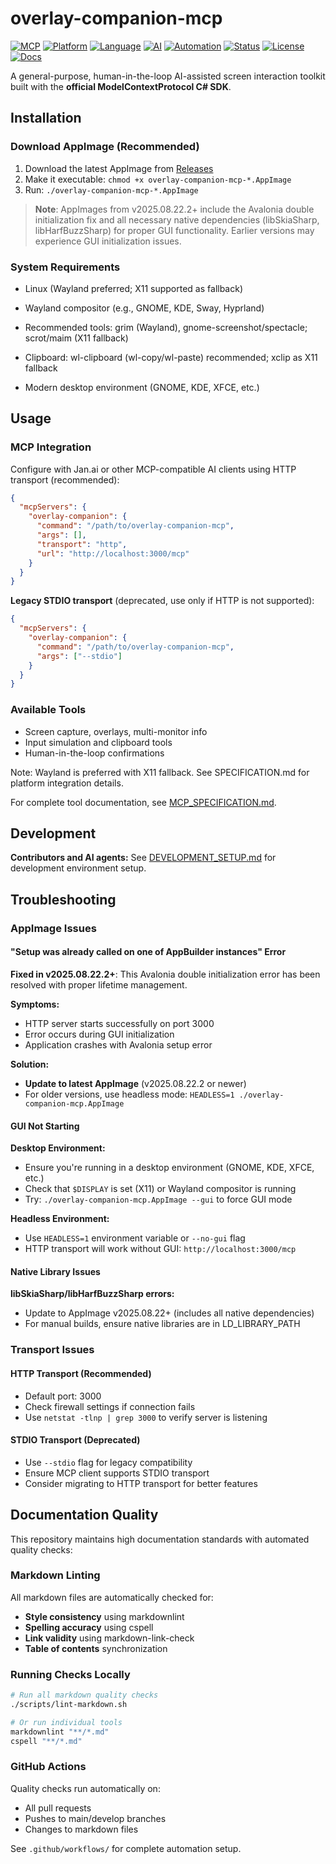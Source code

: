 # overlay-companion-mcp

[![MCP](https://img.shields.io/badge/MCP-Model%20Context%20Protocol-FF6B35?style=for-the-badge&logo=anthropic)](https://modelcontextprotocol.io/)
[![Platform](https://img.shields.io/badge/platform-Linux%20AppImage-FCC624?style=for-the-badge&logo=linux)](https://appimage.org/)
[![Language](https://img.shields.io/badge/language-C%23-239120?style=for-the-badge&logo=csharp)](https://docs.microsoft.com/en-us/dotnet/csharp/)
[![AI](https://img.shields.io/badge/AI-Jan.ai%20Compatible-4285F4?style=for-the-badge&logo=openai)](https://jan.ai/)
[![Automation](https://img.shields.io/badge/automation-Human%20in%20Loop-28A745?style=for-the-badge&logo=robot)](https://github.com/RyansOpenSauceRice/overlay-companion-mcp)
[![Status](https://img.shields.io/badge/status-development-yellow?style=for-the-badge&logo=github)](https://github.com/RyansOpenSauceRice/overlay-companion-mcp)
[![License](https://img.shields.io/badge/license-GPL--3.0-blue?style=for-the-badge)](https://www.gnu.org/licenses/gpl-3.0.html)
[![Docs](https://img.shields.io/badge/docs-specification-green?style=for-the-badge&logo=markdown)](https://github.com/RyansOpenSauceRice/overlay-companion-mcp/blob/main/SPECIFICATION.md)

A general-purpose, human-in-the-loop AI-assisted screen interaction toolkit built with the **official ModelContextProtocol C# SDK**.

## Installation

### Download AppImage (Recommended)
1. Download the latest AppImage from [Releases](https://github.com/RyansOpenSauceRice/overlay-companion-mcp/releases)
2. Make it executable: `chmod +x overlay-companion-mcp-*.AppImage`
3. Run: `./overlay-companion-mcp-*.AppImage`

> **Note**: AppImages from v2025.08.22.2+ include the Avalonia double initialization fix and all necessary native dependencies (libSkiaSharp, libHarfBuzzSharp) for proper GUI functionality. Earlier versions may experience GUI initialization issues.

### System Requirements
- Linux (Wayland preferred; X11 supported as fallback)
- Wayland compositor (e.g., GNOME, KDE, Sway, Hyprland)
- Recommended tools: grim (Wayland), gnome-screenshot/spectacle; scrot/maim (X11 fallback)
- Clipboard: wl-clipboard (wl-copy/wl-paste) recommended; xclip as X11 fallback

- Modern desktop environment (GNOME, KDE, XFCE, etc.)

## Usage

### MCP Integration
Configure with Jan.ai or other MCP-compatible AI clients using HTTP transport (recommended):

```json
{
  "mcpServers": {
    "overlay-companion": {
      "command": "/path/to/overlay-companion-mcp",
      "args": [],
      "transport": "http",
      "url": "http://localhost:3000/mcp"
    }
  }
}
```

**Legacy STDIO transport** (deprecated, use only if HTTP is not supported):
```json
{
  "mcpServers": {
    "overlay-companion": {
      "command": "/path/to/overlay-companion-mcp",
      "args": ["--stdio"]
    }
  }
}
```

### Available Tools
- Screen capture, overlays, multi-monitor info
- Input simulation and clipboard tools
- Human-in-the-loop confirmations

Note: Wayland is preferred with X11 fallback. See SPECIFICATION.md for platform integration details.

For complete tool documentation, see [MCP_SPECIFICATION.md](MCP_SPECIFICATION.md).

## Development

**Contributors and AI agents:** See [DEVELOPMENT_SETUP.md](docs/DEVELOPMENT_SETUP.md) for development environment setup.

## Troubleshooting

### AppImage Issues

#### "Setup was already called on one of AppBuilder instances" Error

**Fixed in v2025.08.22.2+**: This Avalonia double initialization error has been resolved with proper lifetime management.

**Symptoms:**
- HTTP server starts successfully on port 3000
- Error occurs during GUI initialization
- Application crashes with Avalonia setup error

**Solution:**
- **Update to latest AppImage** (v2025.08.22.2 or newer)
- For older versions, use headless mode: `HEADLESS=1 ./overlay-companion-mcp.AppImage`

#### GUI Not Starting

**Desktop Environment:**
- Ensure you're running in a desktop environment (GNOME, KDE, XFCE, etc.)
- Check that `$DISPLAY` is set (X11) or Wayland compositor is running
- Try: `./overlay-companion-mcp.AppImage --gui` to force GUI mode

**Headless Environment:**
- Use `HEADLESS=1` environment variable or `--no-gui` flag
- HTTP transport will work without GUI: `http://localhost:3000/mcp`

#### Native Library Issues

**libSkiaSharp/libHarfBuzzSharp errors:**
- Update to AppImage v2025.08.22+ (includes all native dependencies)
- For manual builds, ensure native libraries are in LD_LIBRARY_PATH

### Transport Issues

#### HTTP Transport (Recommended)
- Default port: 3000
- Check firewall settings if connection fails
- Use `netstat -tlnp | grep 3000` to verify server is listening

#### STDIO Transport (Deprecated)
- Use `--stdio` flag for legacy compatibility
- Ensure MCP client supports STDIO transport
- Consider migrating to HTTP transport for better features

## Documentation Quality

This repository maintains high documentation standards with automated quality checks:

### Markdown Linting

All markdown files are automatically checked for:
- **Style consistency** using markdownlint
- **Spelling accuracy** using cspell
- **Link validity** using markdown-link-check
- **Table of contents** synchronization

### Running Checks Locally

```bash
# Run all markdown quality checks
./scripts/lint-markdown.sh

# Or run individual tools
markdownlint "**/*.md"
cspell "**/*.md"
```

### GitHub Actions

Quality checks run automatically on:
- All pull requests
- Pushes to main/develop branches
- Changes to markdown files

See `.github/workflows/` for complete automation setup.
